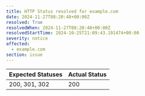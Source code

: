 ```yaml
---
title: HTTP Status resolved for example.com
date: 2024-11-27T08:20:48+00:00Z
resolved: True
resolvedWhen: 2024-11-27T08:20:48+00:00Z
resolvedStartTime: 2024-10-25T21:09:43.191474+00:00
severity: notice
affected:
  - example.com
section: issue
---
```


| Expected Statuses | Actual Status  |
|-------------------|----------------|
| 200, 301, 302 | 200 |
